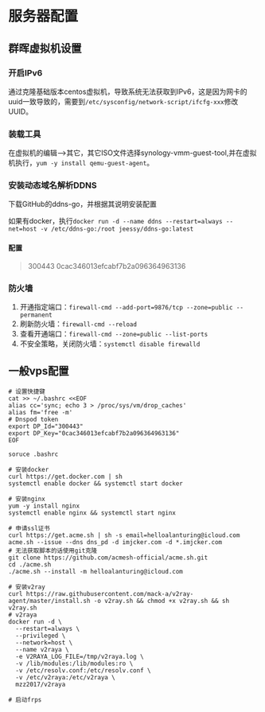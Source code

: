 # 服务器配置

## 群晖虚拟机设置

### 开启IPv6

通过克隆基础版本centos虚拟机，导致系统无法获取到IPv6，这是因为网卡的uuid一致导致的，需要到`/etc/sysconfig/network-script/ifcfg-xxx`修改UUID。



### 装载工具

在虚拟机的编辑-->其它，其它ISO文件选择synology-vmm-guest-tool,并在虚拟机执行，`yum -y install qemu-guest-agent`。



### 安装动态域名解析DDNS

下载GitHub的ddns-go，并根据其说明安装配置

如果有docker，执行`docker run -d --name ddns --restart=always --net=host -v /etc/ddns-go:/root jeessy/ddns-go:latest`

#### 配置

> 300443
> 0cac346013efcabf7b2a096364963136





### 防火墙



1. 开通指定端口：`firewall-cmd --add-port=9876/tcp --zone=public --permanent`
2. 刷新防火墙：`firewall-cmd --reload`
3. 查看开通端口：`firewall-cmd --zone=public --list-ports`
4. 不安全策略，关闭防火墙：`systemctl disable firewalld`



## 一般vps配置

```shell
# 设置快捷键
cat >> ~/.bashrc <<EOF
alias cc='sync; echo 3 > /proc/sys/vm/drop_caches'
alias fm='free -m'
# Dnspod token
export DP_Id="300443"
export DP_Key="0cac346013efcabf7b2a096364963136"
EOF

soruce .bashrc

# 安装docker
curl https://get.docker.com | sh
systemctl enable docker && systemctl start docker

# 安装nginx
yum -y install nginx
systemctl enable nginx && systemctl start nginx

# 申请ssl证书
curl https://get.acme.sh | sh -s email=helloalanturing@icloud.com
acme.sh --issue --dns dns_pd -d imjcker.com -d *.imjcker.com
# 无法获取脚本的话使用git克隆
git clone https://github.com/acmesh-official/acme.sh.git
cd ./acme.sh
./acme.sh --install -m helloalanturing@icloud.com

# 安装v2ray
curl https://raw.githubusercontent.com/mack-a/v2ray-agent/master/install.sh -o v2ray.sh && chmod +x v2ray.sh && sh v2ray.sh
# v2raya 
docker run -d \
  --restart=always \
  --privileged \
  --network=host \
  --name v2raya \
  -e V2RAYA_LOG_FILE=/tmp/v2raya.log \
  -v /lib/modules:/lib/modules:ro \
  -v /etc/resolv.conf:/etc/resolv.conf \
  -v /etc/v2raya:/etc/v2raya \
  mzz2017/v2raya

# 启动frps

```

